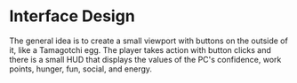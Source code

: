 # Interface Design

The general idea is to create a small viewport with buttons on the outside of it, like a Tamagotchi egg. The player takes action with button clicks and there is a small HUD that displays the values of the PC's confidence, work points, hunger, fun, social, and energy.
